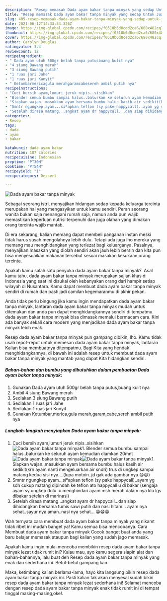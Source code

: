 ```yaml
---
description: "Resep memasak Dada ayam bakar tanpa minyak yang sedap Untuk Jualan"
title: "Resep memasak Dada ayam bakar tanpa minyak yang sedap Untuk Jualan"
slug: 405-resep-memasak-dada-ayam-bakar-tanpa-minyak-yang-sedap-untuk-jualan
date: 2021-06-12T14:33:54.326Z
image: https://img-global.cpcdn.com/recipes/f0510b6d8ced2ca6/680x482cq70/dada-ayam-bakar-tanpa-minyak-foto-resep-utama.jpg
thumbnail: https://img-global.cpcdn.com/recipes/f0510b6d8ced2ca6/680x482cq70/dada-ayam-bakar-tanpa-minyak-foto-resep-utama.jpg
cover: https://img-global.cpcdn.com/recipes/f0510b6d8ced2ca6/680x482cq70/dada-ayam-bakar-tanpa-minyak-foto-resep-utama.jpg
author: Carolyn Douglas
ratingvalue: 3.4
reviewcount: 12
recipeingredient:
- " Dada ayam utuh 500gr belah tanpa putusbuang kulit nya"
- "4 siung Bawang merah"
- "3 siung Bawang putih"
- "1 ruas jari Jahe"
- "1 ruas jari Kunyit"
- " Ketumbarmericagula merahgaramcabesereh ambil putih nya"
recipeinstructions:
- "Cuci bersih ayam,lumuri jeruk nipis..sisihkan"
- "Blender semua bumbu sampai halus..balurkan ke seluruh ayam kemudian diamkan 20mnt"
- "Siapkan wajan..masukkan ayam bersama bumbu halus kasih air sedikit(krn ayam nanti mengeluarkan air sndri) trus di ungkep sampai matang kedua sisi nya....(lupa motoin..jd gak ada gambar nya 😋😋)"
- "Smntr ngungkep ayam...si⁸apkan teflon (sy pake happycall)..ayam yg sdh cukup matang dipindah ke teflon ato happycall u di bakar (sengaja ayam sy ungkep dulu..u menghindari ayam msh merah dalam nya klu lgs dibakar setelah di marinasi)"
- "Setelah dirasa matang...angkat ayam dr happycall...dan siap dihidangkan bersama tumis sawi putih dan nasi hitam... ayam nya sehat..sayur nya aman..nasi nya sehat... 😁😁😁"
categories:
- Resep
tags:
- dada
- ayam
- bakar

katakunci: dada ayam bakar 
nutrition: 187 calories
recipecuisine: Indonesian
preptime: "PT30M"
cooktime: "PT54M"
recipeyield: "1"
recipecategory: Dessert

---
```



![Dada ayam bakar tanpa minyak](https://img-global.cpcdn.com/recipes/f0510b6d8ced2ca6/680x482cq70/dada-ayam-bakar-tanpa-minyak-foto-resep-utama.jpg)

Sebagai seorang istri, menyajikan hidangan sedap kepada keluarga tercinta merupakan hal yang mengasyikan untuk kamu sendiri. Peran seorang  wanita bukan saja menangani rumah saja, namun anda pun wajib memastikan keperluan nutrisi terpenuhi dan juga olahan yang dimakan orang tercinta wajib mantab.

Di era  sekarang, kalian memang dapat membeli panganan instan meski tidak harus susah mengolahnya lebih dulu. Tetapi ada juga lho mereka yang memang mau menghidangkan yang terlezat bagi keluarganya. Pasalnya, menyajikan masakan yang diolah sendiri akan jauh lebih bersih dan kita pun bisa menyesuaikan makanan tersebut sesuai masakan kesukaan orang tercinta. 



Apakah kamu salah satu penyuka dada ayam bakar tanpa minyak?. Asal kamu tahu, dada ayam bakar tanpa minyak merupakan sajian khas di Indonesia yang saat ini disukai oleh kebanyakan orang dari hampir setiap wilayah di Nusantara. Kamu dapat membuat dada ayam bakar tanpa minyak sendiri di rumah dan pasti jadi camilan kegemaranmu di akhir pekan.

Anda tidak perlu bingung jika kamu ingin mendapatkan dada ayam bakar tanpa minyak, lantaran dada ayam bakar tanpa minyak mudah untuk ditemukan dan anda pun dapat menghidangkannya sendiri di tempatmu. dada ayam bakar tanpa minyak bisa dimasak memalui bermacam cara. Kini ada banyak sekali cara modern yang menjadikan dada ayam bakar tanpa minyak lebih enak.

Resep dada ayam bakar tanpa minyak pun gampang dibikin, lho. Kamu tidak usah repot-repot untuk memesan dada ayam bakar tanpa minyak, lantaran Kalian bisa membuatnya ditempatmu. Bagi Kita yang hendak menghidangkannya, di bawah ini adalah resep untuk membuat dada ayam bakar tanpa minyak yang mantab yang dapat Kita hidangkan sendiri.

<!--inarticleads1-->

##### Bahan-bahan dan bumbu yang dibutuhkan dalam pembuatan Dada ayam bakar tanpa minyak:

1. Gunakan  Dada ayam utuh 500gr belah tanpa putus,buang kulit nya
1. Ambil 4 siung Bawang merah
1. Sediakan 3 siung Bawang putih
1. Sediakan 1 ruas jari Jahe
1. Sediakan 1 ruas jari Kunyit
1. Gunakan  Ketumbar,merica,gula merah,garam,cabe,sereh ambil putih nya




<!--inarticleads2-->

##### Langkah-langkah menyiapkan Dada ayam bakar tanpa minyak:

1. Cuci bersih ayam,lumuri jeruk nipis..sisihkan
<img src="https://img-global.cpcdn.com/steps/e9d77bb86264f989/160x128cq70/dada-ayam-bakar-tanpa-minyak-langkah-memasak-1-foto.jpg" alt="Dada ayam bakar tanpa minyak">1. Blender semua bumbu sampai halus..balurkan ke seluruh ayam kemudian diamkan 20mnt
<img src="https://img-global.cpcdn.com/steps/4c6cc665551718af/160x128cq70/dada-ayam-bakar-tanpa-minyak-langkah-memasak-2-foto.jpg" alt="Dada ayam bakar tanpa minyak"><img src="https://img-global.cpcdn.com/steps/c9fe21b6b5f2e955/160x128cq70/dada-ayam-bakar-tanpa-minyak-langkah-memasak-2-foto.jpg" alt="Dada ayam bakar tanpa minyak">1. Siapkan wajan..masukkan ayam bersama bumbu halus kasih air sedikit(krn ayam nanti mengeluarkan air sndri) trus di ungkep sampai matang kedua sisi nya....(lupa motoin..jd gak ada gambar nya 😋😋)
1. Smntr ngungkep ayam...si⁸apkan teflon (sy pake happycall)..ayam yg sdh cukup matang dipindah ke teflon ato happycall u di bakar (sengaja ayam sy ungkep dulu..u menghindari ayam msh merah dalam nya klu lgs dibakar setelah di marinasi)
1. Setelah dirasa matang...angkat ayam dr happycall...dan siap dihidangkan bersama tumis sawi putih dan nasi hitam... ayam nya sehat..sayur nya aman..nasi nya sehat... 😁😁😁




Wah ternyata cara membuat dada ayam bakar tanpa minyak yang nikamt tidak ribet ini mudah banget ya! Kamu semua bisa mencobanya. Cara Membuat dada ayam bakar tanpa minyak Cocok banget buat anda yang baru belajar memasak ataupun bagi kalian yang sudah jago memasak.

Apakah kamu ingin mulai mencoba membikin resep dada ayam bakar tanpa minyak lezat tidak rumit ini? Kalau mau, ayo kamu segera siapin alat dan bahan-bahannya, lalu buat deh Resep dada ayam bakar tanpa minyak yang enak dan sederhana ini. Betul-betul gampang kan. 

Maka, ketimbang kalian berlama-lama, hayo kita langsung bikin resep dada ayam bakar tanpa minyak ini. Pasti kalian tak akan menyesal sudah bikin resep dada ayam bakar tanpa minyak lezat sederhana ini! Selamat mencoba dengan resep dada ayam bakar tanpa minyak enak tidak rumit ini di tempat tinggal masing-masing,oke!.

